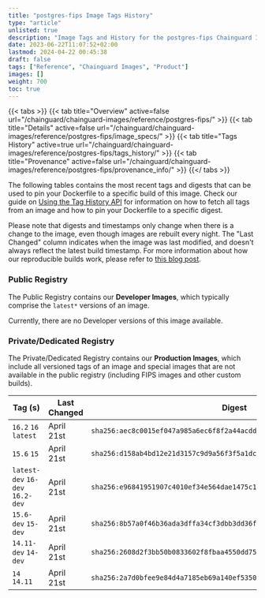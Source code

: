```yaml
---
title: "postgres-fips Image Tags History"
type: "article"
unlisted: true
description: "Image Tags and History for the postgres-fips Chainguard Image"
date: 2023-06-22T11:07:52+02:00
lastmod: 2024-04-22 00:45:38
draft: false
tags: ["Reference", "Chainguard Images", "Product"]
images: []
weight: 700
toc: true
---
```


{{< tabs >}}
{{< tab title="Overview" active=false url="/chainguard/chainguard-images/reference/postgres-fips/" >}}
{{< tab title="Details" active=false url="/chainguard/chainguard-images/reference/postgres-fips/image_specs/" >}}
{{< tab title="Tags History" active=true url="/chainguard/chainguard-images/reference/postgres-fips/tags_history/" >}}
{{< tab title="Provenance" active=false url="/chainguard/chainguard-images/reference/postgres-fips/provenance_info/" >}}
{{</ tabs >}}

The following tables contains the most recent tags and digests that can be used to pin your Dockerfile to a specific build of this image. Check our guide on [Using the Tag History API](/chainguard/chainguard-images/using-the-tag-history-api/) for information on how to fetch all tags from an image and how to pin your Dockerfile to a specific digest.

Please note that digests and timestamps only change when there is a change to the image, even though images are rebuilt every night. The "Last Changed" column indicates when the image was last modified, and doesn't always reflect the latest build timestamp. For more information about how our reproducible builds work, please refer to [this blog post](https://www.chainguard.dev/unchained/reproducing-chainguards-reproducible-image-builds).

### Public Registry
The Public Registry contains our **Developer Images**, which typically comprise the `latest*` versions of an image.

Currently, there are no Developer versions of this image available.

### Private/Dedicated Registry
The Private/Dedicated Registry contains our **Production Images**, which include all versioned tags of an image and special images that are not available in the public registry (including FIPS images and other custom builds).

| Tag (s)                           | Last Changed | Digest                                                                    |
|-----------------------------------|--------------|---------------------------------------------------------------------------|
|  `16.2` `16` `latest`             | April 21st   | `sha256:aec8c0015ef047a985a6ec6f8f2a44acdd076db41588ae476522b0d411116d4b` |
|  `15.6` `15`                      | April 21st   | `sha256:d158ab4bd12e21d3157c9d9a56f3f5a1dcda22d221531f7b376eacf71aa737da` |
|  `latest-dev` `16-dev` `16.2-dev` | April 21st   | `sha256:e96841951907c4010ef34e564dae1475c1fbecc5f06265c9b4a7ee0826d21168` |
|  `15.6-dev` `15-dev`              | April 21st   | `sha256:8b57a0f46b36ada3dffa34cf3dbb3dd36f9dad086fda4c6ea38709d4f4b7cc65` |
|  `14.11-dev` `14-dev`             | April 21st   | `sha256:2608d2f3bb50b0833602f8fbaa4550dd75ebcd8d07c93cb8c554f5eaaf74aab8` |
|  `14` `14.11`                     | April 21st   | `sha256:2a7d0bfee9e84d4a7185eb69a140ef535036406969293e8526ec13f744ae9713` |

